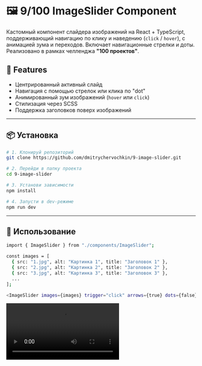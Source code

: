 # 🖼️ 9/100 ImageSlider Component

Кастомный компонент слайдера изображений на React + TypeScript, поддерживающий навигацию по клику и наведению (`click` / `hover`), с анимацией зума и переходов. Включает навигационные стрелки и доты. Реализовано в рамках челленджа **"100 проектов"**.

## 🚀 Features

-   Центрированный активный слайд
-   Навигация с помощью стрелок или клика по "dot"
-   Анимированный зум изображений (`hover` или `click`)
-   Стилизация через SCSS
-   Поддержка заголовков поверх изображений

---

## 📦 Установка

```bash
# 1. Клонируй репозиторий
git clone https://github.com/dmitrychervochkin/9-image-slider.git

# 2. Перейди в папку проекта
cd 9-image-slider

# 3. Установи зависимости
npm install

# 4. Запусти в dev-режиме
npm run dev
```

---

## 🧩 Использование

```bash
import { ImageSlider } from "./components/ImageSlider";

const images = [
  { src: "1.jpg", alt: "Картинка 1", title: "Заголовок 1" },
  { src: "2.jpg", alt: "Картинка 2", title: "Заголовок 2" },
  { src: "3.jpg", alt: "Картинка 3", title: "Заголовок 3" },
  ...
];

<ImageSlider images={images} trigger="click" arrows={true} dots={false} />
```

![Превью](./public/preview.mov)
